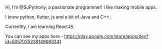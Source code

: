 Hi, I’m @SuPythony, a passionate programmer! I like making mobile apps.

I know python, flutter, js and a bit of Java and C++.

Currenttly, I am learning ReactJS.

You can see my apps here - https://play.google.com/store/apps/dev?id=5057035239149093341
